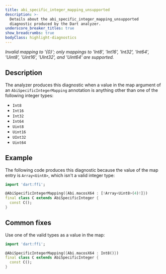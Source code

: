 ```yaml
---
title: abi_specific_integer_mapping_unsupported
description: >-
  Details about the abi_specific_integer_mapping_unsupported
  diagnostic produced by the Dart analyzer.
underscore_breaker_titles: true
show_breadcrumbs: true
bodyClass: highlight-diagnostics
---
```


_Invalid mapping to '{0}'; only mappings to 'Int8', 'Int16', 'Int32', 'Int64', 'Uint8', 'Uint16', 'UInt32', and 'Uint64' are supported._

## Description

The analyzer produces this diagnostic when a value in the map argument of
an `AbiSpecificIntegerMapping` annotation is anything other than one of
the following integer types:
- `Int8`
- `Int16`
- `Int32`
- `Int64`
- `Uint8`
- `Uint16`
- `UInt32`
- `Uint64`

## Example

The following code produces this diagnostic because the value of the map
entry is `Array<Uint8>`, which isn't a valid integer type:

```dart
import 'dart:ffi';

@AbiSpecificIntegerMapping({Abi.macosX64 : [!Array<Uint8>(4)!]})
final class C extends AbiSpecificInteger {
  const C();
}
```

## Common fixes

Use one of the valid types as a value in the map:

```dart
import 'dart:ffi';

@AbiSpecificIntegerMapping({Abi.macosX64 : Int8()})
final class C extends AbiSpecificInteger {
  const C();
}
```
